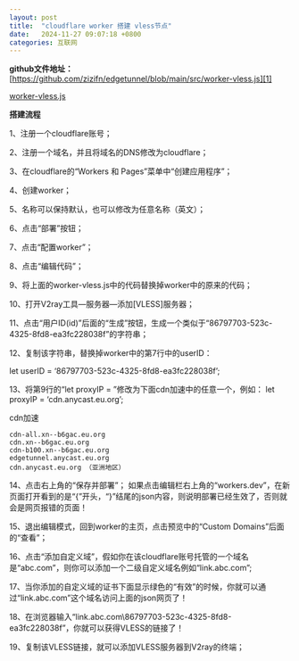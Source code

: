 ```yaml
---
layout: post
title:  "cloudflare worker 搭建 vless节点"
date:   2024-11-27 09:07:18 +0800
categories: 互联网
---
```


**github文件地址：**[https://github.com/zizifn/edgetunnel/blob/main/src/worker-vless.js][1]

[worker-vless.js][2]

**搭建流程**

1、注册一个cloudflare账号；

2、注册一个域名，并且将域名的DNS修改为cloudflare；

3、在cloudflare的“Workers 和 Pages”菜单中“创建应用程序”；

4、创建worker；

5、名称可以保持默认，也可以修改为任意名称（英文）；

6、点击“部署”按钮；

7、点击“配置worker”；

8、点击“编辑代码”；

9、将上面的worker-vless.js中的代码替换掉worker中的原来的代码；

10、打开V2ray工具—服务器—添加[VLESS]服务器；

11、点击“用户ID(id)”后面的“生成”按钮，生成一个类似于“86797703-523c-4325-8fd8-ea3fc228038f”的字符串；

12、复制该字符串，替换掉worker中的第7行中的userID：

let userID = ‘86797703-523c-4325-8fd8-ea3fc228038f’;

13、将第9行的“let proxyIP = ”修改为下面cdn加速中的任意一个，例如：
let proxyIP = ‘cdn.anycast.eu.org’;

cdn加速

```
cdn-all.xn--b6gac.eu.org
cdn.xn--b6gac.eu.org
cdn-b100.xn--b6gac.eu.org
edgetunnel.anycast.eu.org
cdn.anycast.eu.org （亚洲地区）
```

14、点击右上角的“保存并部署”；
如果点击编辑栏右上角的“workers.dev”，在新页面打开看到的是“{”开头，“}”结尾的json内容，则说明部署已经生效了，否则就会是网页报错的页面！

15、退出编辑模式，回到worker的主页，点击预览中的“Custom Domains”后面的“查看”；

16、点击“添加自定义域”，假如你在该cloudflare账号托管的一个域名是“abc.com”，则你可以添加一个二级自定义域名例如“link.abc.com”;

17、当你添加的自定义域的证书下面显示绿色的“有效”的时候，你就可以通过“link.abc.com”这个域名访问上面的json网页了！

18、在浏览器输入“link.abc.com\86797703-523c-4325-8fd8-ea3fc228038f”，你就可以获得VLESS的链接了！

19、复制该VLESS链接，就可以添加VLESS服务器到V2ray的终端；

  [1]: https://github.com/zizifn/edgetunnel/blob/main/src/worker-vless.js
  
  [2]: https://r2.wait.loan/uploads/attach/worker-vless.js